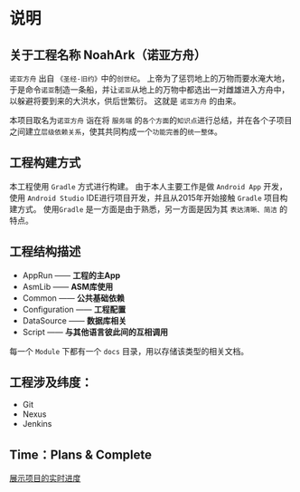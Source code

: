 # 说明

## 关于工程名称 NoahArk（诺亚方舟）

`诺亚方舟` 出自 `《圣经-旧约》`中的`创世纪`。
上帝为了惩罚地上的万物而要水淹大地，于是命令`诺亚`制造一条船，并让`诺亚`从地上的万物中都选出一对雌雄进入方舟中，以躲避将要到来的大洪水，供后世繁衍。
这就是 `诺亚方舟` 的由来。

本项目取名为`诺亚方舟` 诣在将 `服务端` 的`各个方面`的`知识点`进行总结，并在各个子项目之间建立`层级依赖关系`，使其共同构成一个`功能完善`的`统一整体`。

## 工程构建方式

本工程使用 `Gradle` 方式进行构建。
由于本人主要工作是做 `Android App` 开发，使用 `Android Studio` IDE进行项目开发，并且从2015年开始接触 `Gradle` 项目构建方式。
使用`Gradle` 是一方面是由于熟悉，另一方面是因为其 `表达清晰、简洁` 的特点。


## 工程结构描述

 - AppRun —— **工程的主App**
 - AsmLib —— **ASM库使用**
 - Common —— **公共基础依赖**
 - Configuration —— **工程配置**
 - DataSource —— **数据库相关**
 - Script —— **与其他语言彼此间的互相调用**

每一个 `Module` 下都有一个 `docs` 目录，用以存储该类型的相关文档。

## 工程涉及纬度：
 
 - Git
 - Nexus
 - Jenkins

## Time：Plans & Complete

[展示项目的实时进度](/docs/TimeLine.md)


